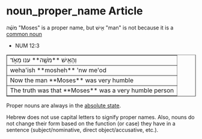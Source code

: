 # noun_proper_name Article

מֹשֶׁ֗ה "Moses" is a proper name, but אִ֖ישׁ "man" is not because it is a [common noun](https://git.door43.org/Door43/en-uhg/_edit/master/content/noun_common/02.md)

* NUM 12:3
<table border="1" class="docutils">
<colgroup>
<col width="100%" />
</colgroup>
<tbody valign="top">
<tr class="row-odd"><td>וְהָאִ֥ישׁ **מֹשֶׁ֖ה** ענו מְאֹ֑ד</td>
</tr>
<tr class="row-even"><td>weha'ish **mosheh** 'nw me'od</td>
</tr>
<tr class="row-odd"><td>Now the man **Moses** was very humble</td>
</tr>
<tr class="row-even"><td>The truth was that **Moses** was a very humble person</td>
</tr>
</tbody>
</table>

Proper nouns are always in the [absolute state](https://git.door43.org/Door43/en-uhg/src/master/content/state_absolute/02.md). 

Hebrew does not use capital letters to signify proper names. Also, nouns do not change their form based on the function (or case) they have in a sentence (subject/nominative, direct object/accusative, etc.).